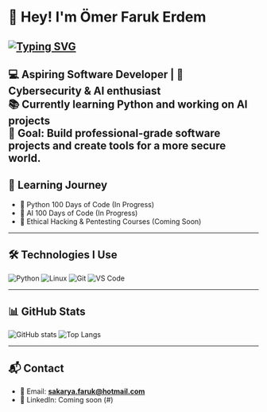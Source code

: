 
# 👋 Hey! I'm Ömer Faruk Erdem
## [![Typing SVG](https://readme-typing-svg.herokuapp.com?size=24&color=00FF00&lines=Aspiring+Software+Developer;Cybersecurity+%26+AI+Enthusiast;Building+a+Secure+Future)](https://git.io/typing-svg)


💻 Aspiring Software Developer | 🚀 Cybersecurity & AI enthusiast  
📚 Currently learning **Python** and working on **AI projects**  
🎯 Goal:  Build professional-grade software projects and create tools for a more secure world.
---

## 🚀 Learning Journey
- 📌 Python 100 Days of Code (In Progress)  
- 📌 AI 100 Days of Code (In Progress)  
- 📌 Ethical Hacking & Pentesting Courses (Coming Soon)  

---

## 🛠️ Technologies I Use
![Python](https://img.shields.io/badge/Python-3776AB?style=flat&logo=python&logoColor=white)
![Linux](https://img.shields.io/badge/Linux-FCC624?style=flat&logo=linux&logoColor=black)
![Git](https://img.shields.io/badge/Git-F05032?style=flat&logo=git&logoColor=white)
![VS Code](https://img.shields.io/badge/VSCode-007ACC?style=flat&logo=visual-studio-code&logoColor=white)

---

## 📊 GitHub Stats
![GitHub stats](https://github-readme-stats.vercel.app/api?username=1FARUKERDEM&show_icons=true&theme=tokyonight)
![Top Langs](https://github-readme-stats.vercel.app/api/top-langs/?username=1FARUKERDEM&layout=compact&theme=tokyonight)


---

## 📬 Contact
- 📧 Email: **sakarya.faruk@hotmail.com**  
- 💼 LinkedIn: Coming soon (#)  
